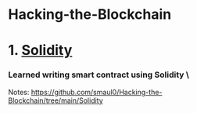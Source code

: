 # Hacking-the-Blockchain

# 1. [Solidity](https://github.com/smaul0/Hacking-the-Blockchain/tree/main/Solidity)
### Learned writing smart contract using Solidity \
Notes: https://github.com/smaul0/Hacking-the-Blockchain/tree/main/Solidity 

